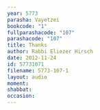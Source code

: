 ```yaml
---
year: 5773
parasha: Vayetzei
bookcode: "1"
fullparashacode: "107"
parashacode: "107"
title: Thanks
author: Rabbi Eliezer Hirsch
date: 2012-11-24
id: 57731071
filename: 5773-107-1
layout: audio
moment: 
shabbat: 
occasion: 
---
```

